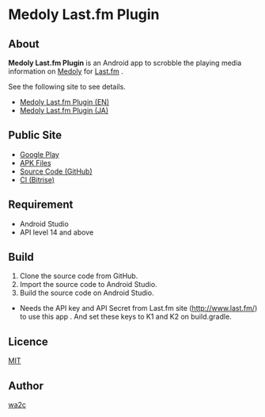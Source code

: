 Medoly Last.fm Plugin
=====================

## About

**Medoly Last.fm Plugin** is an Android app to scrobble the playing media information on [Medoly](https://play.google.com/store/apps/details?id=com.wa2c.android.medoly) for [Last.fm](http://www.last.fm/) .

See the following site to see details.

  * [Medoly Last.fm Plugin (EN)](https://www.wa2c.com/documents/dokuwiki/doku.php?id=en:medoly_last.fm_plugin:start)
  * [Medoly Last.fm Plugin (JA)](https://www.wa2c.com/documents/dokuwiki/doku.php?id=ja:medoly_last.fm_plugin:start)

## Public Site

* [Google Play](https://play.google.com/store/apps/details?id=com.wa2c.android.medoly.plugin.action.lastfm)
* [APK Files](https://wa2c.com/android/medoly/apk/)
* [Source Code (GitHub)](https://github.com/wa2c/medoly-lastfm-plugin)
* [CI (Bitrise)](https://app.bitrise.io/app/fb2506da5aba204a)

## Requirement

* Android Studio
* API level 14 and above

## Build

1. Clone the source code from GitHub.
2. Import the source code to Android Studio.
3. Build the source code on Android Studio.

* Needs the API key and API Secret from Last.fm site (http://www.last.fm/) to use this app . And set these keys to K1 and K2 on build.gradle.

## Licence

[MIT](https://github.com/wa2c/medoly-lastfm-plugin/blob/master/LICENSE)

## Author

[wa2c](https://github.com/wa2c)
